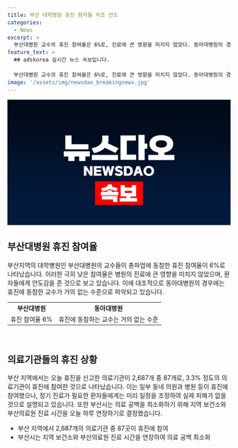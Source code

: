 ```yaml
---
title: 부산 대학병원 휴진 환자들 저조 안도
categories:
  - News
excerpt: >
  부산대병원 교수의 휴진 참여율은 6%로, 진료에 큰 영향을 미치지 않았다. 동아대병원의 경우 교수의 휴진 참여가 극 소수였고, 지역 의료기관 중 3.3%만이 휴진을 선언했다. 대한의사협회의 총파업에도 부산 지역 대학병원 교수들의 참여가 크게 낮았으며, 부산시는 이에 대비해 의료 공백을 최소화하기 위해 조치를 취했다. Participating Professors from Busan University Hospital's strike was just over 6%, minimally impacting outpatient care. The engagement in the strike by professors at Dong-A University Hospital was extremely low. Only 3.3% of local medical institutions declared a strike. In response to the low participation in the nationwide strike, Busan city has taken measures to minimize medical gaps.
feature_text: >
  ## adskorea 실시간 뉴스 속보입니다.

  부산대병원 교수의 휴진 참여율은 6%로, 진료에 큰 영향을 미치지 않았다. 동아대병원의 경우 교수의 휴진 참여가 극 소수였고, 지역 의료기관 중 3.3%만이 휴진을 선언했다. 대한의사협회의 총파업에도 부산 지역 대학병원 교수들의 참여가 크게 낮았으며, 부산시는 이에 대비해 의료 공백을 최소화하기 위해 조치를 취했다. Participating Professors from Busan University Hospital's strike was just over 6%, minimally impacting outpatient care. The engagement in the strike by professors at Dong-A University Hospital was extremely low. Only 3.3% of local medical institutions declared a strike. In response to the low participation in the nationwide strike, Busan city has taken measures to minimize medical gaps.
image: '/assets/img/newsdao_breakingnews.jpg'
---
```


<p><img src="/assets/img/newsdao_breakingnews.jpg" alt="adskorea 속보" /></p>

<h2 data-ke-size="size26">부산대병원 휴진 참여율</h2>

<p data-ke-size="size16">부산지역의 대학병원인 부산대병원의 교수들이 총파업에 동참한 휴진 참여율이 6%로 나타났습니다. 이러한 극히 낮은 참여율은 병원의 진료에 큰 영향을 미치지 않았으며, 환자들에게 안도감을 준 것으로 보고 있습니다. 이에 대조적으로 동아대병원의 경우에는 휴진에 동참한 교수가 거의 없는 수준으로 파악되고 있습니다.</p>

<table>
  <tr>
    <td style="text-align: center; height: 17px;"><b>부산대병원</b></td>
    <td style="text-align: center; height: 17px;"><b>동아대병원</b></td>
  </tr>
  <tr>
    <td style="text-align: center; height: 17px;">휴진 참여율 6%</td>
    <td style="text-align: center; height: 17px;">휴진에 동참하는 교수는 거의 없는 수준</td>
  </tr>
</table>

<p data-ke-size="size16">&nbsp;</p>

<h2 data-ke-size="size26">의료기관들의 휴진 상황</h2>

<p data-ke-size="size16">부산 지역에서는 오늘 휴진을 신고한 의료기관이 2,687개 중 87개로, 3.3% 정도의 의료기관이 휴진에 참여한 것으로 나타났습니다. 이는 일부 동네 의원과 병원 등이 휴진에 참여했으나, 정기 진료가 필요한 환자들에게는 미리 일정을 조정하여 실제 피해가 없을 것으로 설명되고 있습니다. 또한 부산시는 의료 공백을 최소화하기 위해 지역 보건소와 부산의료원 진료 시간을 오늘 하루 연장하기로 결정했습니다.</p>

<ul>
  <li>부산 지역에서 2,687개의 의료기관 중 87곳이 휴진에 참여</li>
  <li>부산시는 지역 보건소와 부산의료원 진료 시간을 연장하여 의료 공백 최소화</li>
</ul>

<p data-ke-size="size16">&nbsp;</p>

